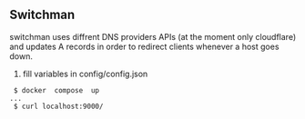 ## Switchman

switchman  uses diffrent DNS providers APIs (at the moment only cloudflare) and updates A records in order to redirect clients whenever a host goes down.

1)  fill variables in config/config.json 

```
 $ docker  compose  up
...
 $ curl localhost:9000/

```
